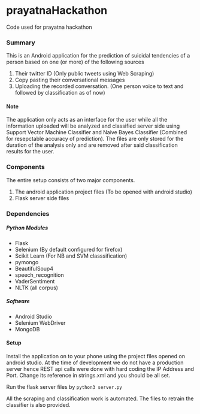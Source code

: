 # prayatnaHackathon
Code used for prayatna hackathon

### Summary
This is an Android application for the prediction of suicidal tendencies of a person based on one (or more) of the following sources
1. Their twitter ID (Only public tweets using Web Scraping)
2. Copy pasting their conversational messages
3. Uploading the recorded conversation. (One person voice to text and followed by classification as of now)

#### Note
<p>The application only acts as an interface for the user while all the information uploaded will be analyzed and classified server side using Support Vector Machine Classifier and Naive Bayes Classifier (Combined for resepctable accuracy of prediction). The files are only stored for the duration of the analysis only and are removed after said classification results for the user.</p>
    
### Components
  The entire setup consists of two major components.
  1. The android application project files (To be opened with android studio)
  2. Flask server side files

### Dependencies
##### Python Modules
  * Flask
  * Selenium (By default configured for firefox)
  * Scikit Learn (For NB and SVM classsification)
  * pymongo
  * BeautifulSoup4
  * speech_recognition
  * VaderSentiment
  * NLTK (all corpus)

##### Software
  * Android Studio
  * Selenium WebDriver
  * MongoDB
  
#### Setup
<p>Install the application on to your phone using the project files opened on android studio. At the time of development we do not have a production server hence REST api calls were done with hard coding the IP Address and Port. Change its reference in strings.xml and you should be all set.<p>
    
Run the flask server files by
<code>python3 server.py</code>

<p>All the scraping and classification work is automated. The files to retrain the classifier is also provided.<p>
